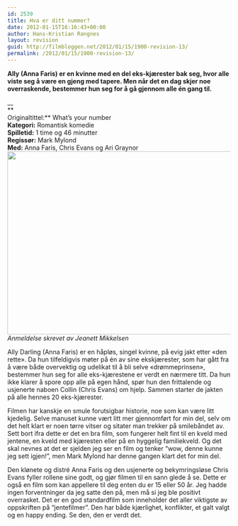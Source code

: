 ```yaml
---
id: 2539
title: Hva er ditt nummer?
date: 2012-01-15T16:16:43+00:00
author: Hans-Kristian Rangnes
layout: revision
guid: http://filmbloggen.net/2012/01/15/1900-revision-13/
permalink: /2012/01/15/1900-revision-13/
---
```

**Ally (Anna Faris) er en kvinne med en del eks-kjærester bak seg, hvor alle viste seg å være en gjeng med tapere. Men når det en dag skjer noe overraskende, bestemmer hun seg for å gå gjennom alle én gang til.<!--more-->**

__  
**  
Originaltittel:** What’s your number  
**Kategori:** Romantisk komedie  
**Spilletid:** 1 time og 46 minutter  
**Regissør:** Mark Mylond  
**Med:** Anna Faris, Chris Evans og Ari Graynor  
<a href="http://filmbloggen.net/2012/01/15/1900/whats-your-number/" rel="attachment wp-att-1903"><img class="alignnone size-large wp-image-1903" src="http://filmbloggen.net/wp-content/uploads//2012/01/whats-your-number-620x413.jpg" alt="" width="620" height="413" /></a>  
_Anmeldelse skrevet av Jeanett Mikkelsen_

Ally Darling (Anna Faris) er en håpløs, singel kvinne, på evig jakt etter «den rette». Da hun tilfeldigvis møter på én av sine ekskjærester, som har gått fra å være både overvektig og udelikat til å bli selve «drømmeprinsen», bestemmer hun seg for alle eks-kjærestene er verdt en nærmere titt. Da hun ikke klarer å spore opp alle på egen hånd, spør hun den frittalende og usjenerte naboen Collin (Chris Evans) om hjelp. Sammen starter de jakten på alle hennes 20 eks-kjærester.

Filmen har kanskje en smule forutsigbar historie, noe som kan være litt kjedelig. Selve manuset kunne vært litt mer gjennomført for min del, selv om det helt klart er noen tørre vitser og sitater man trekker på smilebåndet av. Sett bort ifra dette er det en bra film, som fungerer helt fint til en kveld med jentene, en kveld med kjæresten eller på en hyggelig familiekveld. Og det skal nevnes at det er sjelden jeg ser en film og tenker “wow, denne kunne jeg sett igjen!”, men Mark Mylond har denne gangen klart det for min del.

Den klønete og distré Anna Faris og den usjenerte og bekymringsløse Chris Evans fyller rollene sine godt, og gjør filmen til en sann glede å se. Dette er også en film som kan appellere til deg enten du er 15 eller 50 år. Jeg hadde ingen forventninger da jeg satte den på, men må si jeg ble positivt overrasket. Det er en god standardfilm som inneholder det aller viktigste av oppskriften på “jentefilmer”. Den har både kjærlighet, konflikter, et galt valgt og en happy ending. Se den, den er verdt det.